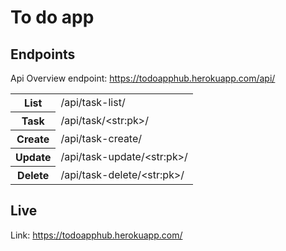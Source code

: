 # To do app

## Endpoints
Api Overview endpoint: https://todoapphub.herokuapp.com/api/


<table>
  <tr>
    <th>List</th>
    <td>/api/task-list/</td>
  </tr>
  <tr>
    <th>Task</th>
    <td>/api/task/&lt;str:pk&gt;/</td>
  </tr>
  <tr>
  	<th>Create</th>
	<td>/api/task-create/</td>
  </tr>
  <tr>
  	<th>Update</th>
	<td> /api/task-update/&lt;str:pk&gt;/</td>
  </tr>
  <tr>
  	<th>Delete</th>
	<td>/api/task-delete/&lt;str:pk&gt;/</td>
  </tr>
</table>



## Live
Link: https://todoapphub.herokuapp.com/
